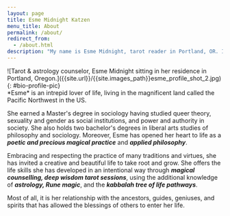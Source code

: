 ```yaml
---
layout: page
title: Esme Midnight Katzen
menu_title: About
permalink: /about/
redirect_from:
  - /about.html
description: "My name is Esme Midnight, tarot reader in Portland, OR. I have over 25 years of experience with tarot, esoteric systems of magic, psychic channeling. These can be done long distance through video apps or in my temple."
---
```

<section id="bio-intro-section" markdown=1>
<div markdown=1 id="bio-intro-pic">
![Tarot & astrology counselor, Esme Midnight sitting in her residence in Portland, Oregon.]({{site.url}}/{{site.images_path}}esme_profile_shot_2.jpg){: #bio-profile-pic}
</div>
<div id="bio-intro-text" markdown=1>
*Esme* is an intrepid lover of life, living in the magnificent land called the Pacific Northwest in the US.

She earned a Master's degree in sociology having studied queer theory, sexuality and gender as social institutions, and power and authority in society. She also holds two bachelor's degrees in liberal arts studies of philosophy and sociology. Moreover, Esme has opened her heart to life as a ***poetic and precious magical practice*** and ***applied philosophy***. 

Embracing and respecting the practice of many traditions and virtues, she has invited a creative and beautiful life to take root and grow. She offers the life skills she has developed in an intentional way through ***magical counselling, deep wisdom tarot sessions***, using the additional knowledge of ***astrology, Rune magic***, and the ***kabbalah tree of life pathways***.

Most of all, it is her relationship with the ancestors, guides, geniuses, and spirits that has allowed the blessings of others to enter her life.
</div>
</section>